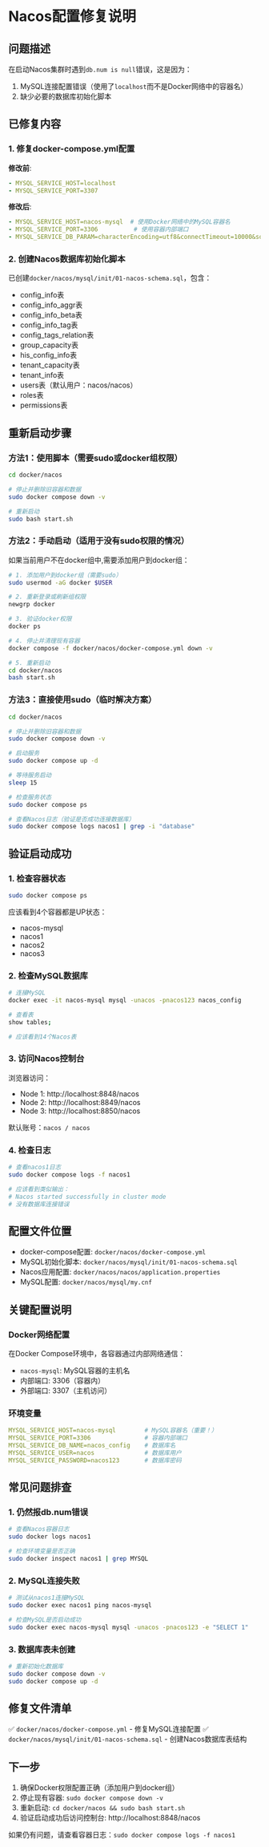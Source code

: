 # Nacos配置修复说明

## 问题描述

在启动Nacos集群时遇到`db.num is null`错误，这是因为：
1. MySQL连接配置错误（使用了`localhost`而不是Docker网络中的容器名）
2. 缺少必要的数据库初始化脚本

## 已修复内容

### 1. 修复docker-compose.yml配置

**修改前**:
```yaml
- MYSQL_SERVICE_HOST=localhost
- MYSQL_SERVICE_PORT=3307
```

**修改后**:
```yaml
- MYSQL_SERVICE_HOST=nacos-mysql  # 使用Docker网络中的MySQL容器名
- MYSQL_SERVICE_PORT=3306          # 使用容器内部端口
- MYSQL_SERVICE_DB_PARAM=characterEncoding=utf8&connectTimeout=10000&socketTimeout=30000&autoReconnect=true&useSSL=false&allowPublicKeyRetrieval=true
```

### 2. 创建Nacos数据库初始化脚本

已创建`docker/nacos/mysql/init/01-nacos-schema.sql`，包含：
- config_info表
- config_info_aggr表
- config_info_beta表
- config_info_tag表
- config_tags_relation表
- group_capacity表
- his_config_info表
- tenant_capacity表
- tenant_info表
- users表（默认用户：nacos/nacos）
- roles表
- permissions表

## 重新启动步骤

### 方法1：使用脚本（需要sudo或docker组权限）

```bash
cd docker/nacos

# 停止并删除旧容器和数据
sudo docker compose down -v

# 重新启动
sudo bash start.sh
```

### 方法2：手动启动（适用于没有sudo权限的情况）

如果当前用户不在docker组中,需要添加用户到docker组：

```bash
# 1. 添加用户到docker组（需要sudo）
sudo usermod -aG docker $USER

# 2. 重新登录或刷新组权限
newgrp docker

# 3. 验证docker权限
docker ps

# 4. 停止并清理现有容器
docker compose -f docker/nacos/docker-compose.yml down -v

# 5. 重新启动
cd docker/nacos
bash start.sh
```

### 方法3：直接使用sudo（临时解决方案）

```bash
cd docker/nacos

# 停止并删除旧容器和数据
sudo docker compose down -v

# 启动服务
sudo docker compose up -d

# 等待服务启动
sleep 15

# 检查服务状态
sudo docker compose ps

# 查看Nacos日志（验证是否成功连接数据库）
sudo docker compose logs nacos1 | grep -i "database"
```

## 验证启动成功

### 1. 检查容器状态
```bash
sudo docker compose ps
```

应该看到4个容器都是UP状态：
- nacos-mysql
- nacos1
- nacos2
- nacos3

### 2. 检查MySQL数据库
```bash
# 连接MySQL
docker exec -it nacos-mysql mysql -unacos -pnacos123 nacos_config

# 查看表
show tables;

# 应该看到14个Nacos表
```

### 3. 访问Nacos控制台

浏览器访问：
- Node 1: http://localhost:8848/nacos
- Node 2: http://localhost:8849/nacos
- Node 3: http://localhost:8850/nacos

默认账号：`nacos / nacos`

### 4. 检查日志

```bash
# 查看nacos1日志
sudo docker compose logs -f nacos1

# 应该看到类似输出：
# Nacos started successfully in cluster mode
# 没有数据库连接错误
```

## 配置文件位置

- docker-compose配置: `docker/nacos/docker-compose.yml`
- MySQL初始化脚本: `docker/nacos/mysql/init/01-nacos-schema.sql`
- Nacos应用配置: `docker/nacos/nacos/application.properties`
- MySQL配置: `docker/nacos/mysql/my.cnf`

## 关键配置说明

### Docker网络配置
在Docker Compose环境中，各容器通过内部网络通信：
- `nacos-mysql`: MySQL容器的主机名
- 内部端口: 3306（容器内）
- 外部端口: 3307（主机访问）

### 环境变量
```yaml
MYSQL_SERVICE_HOST=nacos-mysql        # MySQL容器名（重要！）
MYSQL_SERVICE_PORT=3306               # 容器内部端口
MYSQL_SERVICE_DB_NAME=nacos_config    # 数据库名
MYSQL_SERVICE_USER=nacos              # 数据库用户
MYSQL_SERVICE_PASSWORD=nacos123       # 数据库密码
```

## 常见问题排查

### 1. 仍然报db.num错误
```bash
# 查看Nacos容器日志
sudo docker logs nacos1

# 检查环境变量是否正确
sudo docker inspect nacos1 | grep MYSQL
```

### 2. MySQL连接失败
```bash
# 测试从nacos1连接MySQL
sudo docker exec nacos1 ping nacos-mysql

# 检查MySQL是否启动成功
sudo docker exec nacos-mysql mysql -unacos -pnacos123 -e "SELECT 1"
```

### 3. 数据库表未创建
```bash
# 重新初始化数据库
sudo docker compose down -v
sudo docker compose up -d
```

## 修复文件清单

✅ `docker/nacos/docker-compose.yml` - 修复MySQL连接配置
✅ `docker/nacos/mysql/init/01-nacos-schema.sql` - 创建Nacos数据库表结构

## 下一步

1. 确保Docker权限配置正确（添加用户到docker组）
2. 停止现有容器: `sudo docker compose down -v`
3. 重新启动: `cd docker/nacos && sudo bash start.sh`
4. 验证启动成功后访问控制台: http://localhost:8848/nacos

如果仍有问题，请查看容器日志：`sudo docker compose logs -f nacos1`
